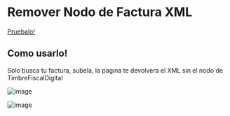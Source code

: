 # Remover Nodo de Factura XML 

[Pruebalo!](https://nodexml.herokuapp.com/)

## Como usarlo!

Solo busca tu factura, subela, la pagina te devolvera el XML sin el nodo de TimbreFiscalDigital

![image](https://user-images.githubusercontent.com/66329126/143680087-ac2d92a6-c7b1-4ef1-bab9-0f4ce6e8a3d4.png)

![image](https://user-images.githubusercontent.com/66329126/143720671-eb2aef10-f4bf-498b-8378-ff05eebdee79.png)
